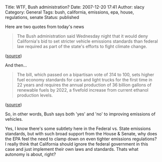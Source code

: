 Title: WTF, Bush administration?
Date: 2007-12-20 17:41
Author: slacy
Category: General
Tags: bush, california, emissions, epa, house, regulations, senate
Status: published

Here are two quotes from today's news

> The Bush administration said Wednesday night that it would deny
> California's bid to set stricter vehicle emissions standards than
> federal law required as part of the state's efforts to fight climate
> change.

([source](http://www.nytimes.com/2007/12/19/washington/20epa-web.html?ex=1355720400&en=da9de6e372b74c8d&ei=5088&partner=rssnyt&emc=rss))

And then...

> The bill, which passed on a bipartisan vote of 314 to 100, sets higher
> fuel economy standards for cars and light trucks for the first time in
> 22 years and requires the annual production of 36 billion gallons of
> renewable fuels by 2022, a fivefold increase from current ethanol
> production levels.

([source](http://www.nytimes.com/2007/12/19/washington/19energy.html?_r=1&oref=login))

So, in other words, Bush says both 'yes' and 'no' to improving emissions
of vehicles.

Yes, I know there's some subtlety here in the Federal vs. State
emissions standards, but with such broad support from the House &
Senate, why does the EPA feel the need to clamp down on even tighter
emissions regulations? I really think that California should ignore the
federal government in this case and just implement their own laws and
standards. Thats what autonomy is about, right?
